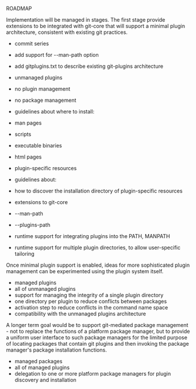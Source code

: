 ROADMAP

Implementation will be managed in stages. The first stage provide extensions to be integrated 
with git-core that will support a minimal plugin architecture, consistent with existing
git practices.

* commit series
 * add support for --man-path option
 * add gitplugins.txt to describe existing git-plugins architecture

* unmanaged plugins
 * no plugin management
 * no package management
 * guidelines about where to install:
  * man pages
  * scripts
  * executable binaries
  * html pages
  * plugin-specific resources
 * guidelines about:
  * how to discover the installation directory of plugin-specific resources
 * extensions to git-core
  * --man-path
  * --plugins-path
  * runtime support for integrating plugins into the PATH, MANPATH
  * runtime support for multiple plugin directories, to allow user-specific tailoring

Once minimal plugin support is enabled, ideas for more sophisticated plugin
management can be experimented using the plugin system itself.

* managed plugins
 * all of unmanaged plugins
 * support for managing the integrity of a single plugin directory
 * one directory per plugin to reduce conflicts between packages
 * activation step to reduce conflicts in the command name space
 * compatibility with the unmanaged plugins architecture
 
A longer term goal would be to support git-mediated package management - not to
replace the functions of a platform package manager, but to provide a uniform
user interface to such package managers for the limited purpose of locating
packages that contain git plugins and then invoking the package manager's
package installation functions.

* managed packages
 * all of managed plugins
 * delegation to one or more platform package managers for plugin discovery and installation


